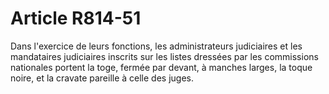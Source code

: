# Article R814-51

Dans l'exercice de leurs fonctions, les administrateurs judiciaires et les mandataires judiciaires inscrits sur les listes dressées par les commissions nationales portent la toge, fermée par devant, à manches larges, la toque noire, et la cravate pareille à celle des juges.
